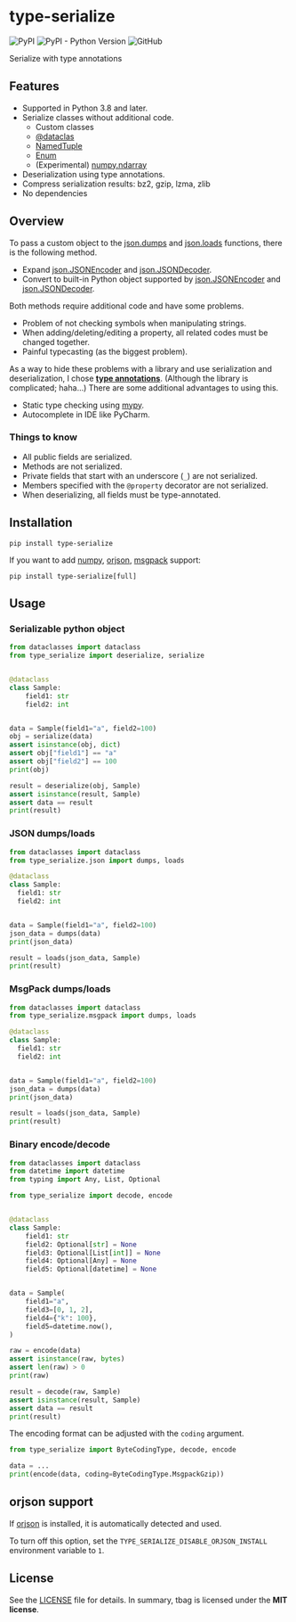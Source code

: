 # type-serialize

![PyPI](https://img.shields.io/pypi/v/type-serialize?style=flat-square)
![PyPI - Python Version](https://img.shields.io/pypi/pyversions/type-serialize?style=flat-square)
![GitHub](https://img.shields.io/github/license/osom8979/type-serialize?style=flat-square)

Serialize with type annotations

## Features

- Supported in Python 3.8 and later.
- Serialize classes without additional code.
  - Custom classes
  - [@dataclas](https://docs.python.org/3/library/dataclasses.html#dataclasses.dataclass)
  - [NamedTuple](https://docs.python.org/3/library/typing.html#typing.NamedTuple)
  - [Enum](https://docs.python.org/3/library/enum.html#enum.Enum)
  - (Experimental) [numpy.ndarray](https://numpy.org/doc/stable/reference/generated/numpy.ndarray.html#numpy-ndarray)
- Deserialization using type annotations.
- Compress serialization results: bz2, gzip, lzma, zlib
- No dependencies

## Overview

To pass a custom object to the [json.dumps](https://docs.python.org/3/library/json.html#json.dumps) and [json.loads](https://docs.python.org/3/library/json.html#json.loads) functions, there is the following method.

- Expand [json.JSONEncoder](https://docs.python.org/3/library/json.html#json.JSONEncoder) and [json.JSONDecoder](https://docs.python.org/3/library/json.html#json.JSONDecoder).
- Convert to built-in Python object supported by [json.JSONEncoder](https://docs.python.org/3/library/json.html#json.JSONEncoder) and [json.JSONDecoder](https://docs.python.org/3/library/json.html#json.JSONDecoder).

Both methods require additional code and have some problems.

- Problem of not checking symbols when manipulating strings.
- When adding/deleting/editing a property, all related codes must be changed together.
- Painful typecasting (as the biggest problem).

As a way to hide these problems with a library and use serialization and deserialization, I chose **[type annotations](https://docs.python.org/3/library/typing.html)**. (Although the library is complicated; haha...) There are some additional advantages to using this.

- Static type checking using [mypy](https://mypy.readthedocs.io/en/stable/).
- Autocomplete in IDE like PyCharm.

### Things to know

- All public fields are serialized.
- Methods are not serialized.
- Private fields that start with an underscore (`_`) are not serialized.
- Members specified with the `@property` decorator are not serialized.
- When deserializing, all fields must be type-annotated.

## Installation

```shell
pip install type-serialize
```

If you want to add [numpy](https://numpy.org/), [orjson](https://github.com/ijl/orjson), [msgpack](https://msgpack.org/) support:
```shell
pip install type-serialize[full]
```

## Usage

### Serializable python object

```python
from dataclasses import dataclass
from type_serialize import deserialize, serialize


@dataclass
class Sample:
    field1: str
    field2: int


data = Sample(field1="a", field2=100)
obj = serialize(data)
assert isinstance(obj, dict)
assert obj["field1"] == "a"
assert obj["field2"] == 100
print(obj)

result = deserialize(obj, Sample)
assert isinstance(result, Sample)
assert data == result
print(result)
```

### JSON dumps/loads

```python
from dataclasses import dataclass
from type_serialize.json import dumps, loads

@dataclass
class Sample:
  field1: str
  field2: int


data = Sample(field1="a", field2=100)
json_data = dumps(data)
print(json_data)

result = loads(json_data, Sample)
print(result)
```

### MsgPack dumps/loads

```python
from dataclasses import dataclass
from type_serialize.msgpack import dumps, loads

@dataclass
class Sample:
  field1: str
  field2: int


data = Sample(field1="a", field2=100)
json_data = dumps(data)
print(json_data)

result = loads(json_data, Sample)
print(result)
```

### Binary encode/decode

```python
from dataclasses import dataclass
from datetime import datetime
from typing import Any, List, Optional

from type_serialize import decode, encode


@dataclass
class Sample:
    field1: str
    field2: Optional[str] = None
    field3: Optional[List[int]] = None
    field4: Optional[Any] = None
    field5: Optional[datetime] = None


data = Sample(
    field1="a",
    field3=[0, 1, 2],
    field4={"k": 100},
    field5=datetime.now(),
)

raw = encode(data)
assert isinstance(raw, bytes)
assert len(raw) > 0
print(raw)

result = decode(raw, Sample)
assert isinstance(result, Sample)
assert data == result
print(result)
```

The encoding format can be adjusted with the `coding` argument.
```python
from type_serialize import ByteCodingType, decode, encode

data = ...
print(encode(data, coding=ByteCodingType.MsgpackGzip))
```

## orjson support

If [orjson](https://github.com/ijl/orjson) is installed, it is automatically detected and used.

To turn off this option, set the `TYPE_SERIALIZE_DISABLE_ORJSON_INSTALL` environment variable to `1`.

## License

See the [LICENSE](./LICENSE) file for details. In summary, tbag is licensed under the **MIT license**.
